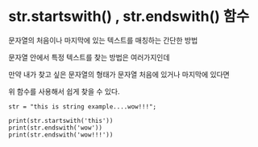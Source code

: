 # str.startswith() , str.endswith() 함수

문자열의 처음이나 마지막에 있는 텍스트를 매칭하는 간단한 방법

문자열 안에서 특정 텍스트를 찾는 방법은 여러가지인데

만약 내가 찾고 싶은 문자열의 형태가 문자열 처음에 있거나 마지막에 있다면

위 함수를 사용해서 쉽게 찾을 수 있다.

```
str = "this is string example....wow!!!";

print(str.startswith('this'))
print(str.endswith('wow'))
print(str.endswith('wow!!!'))
```

 